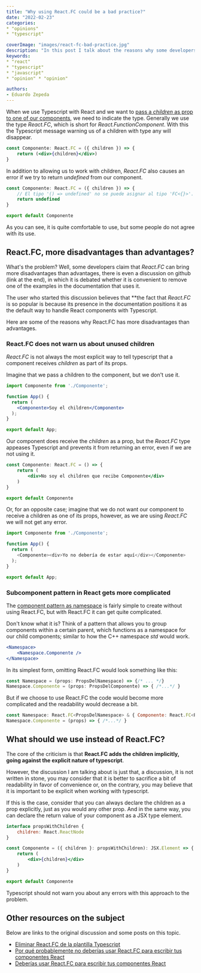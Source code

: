 ```yaml
---
title: "Why using React.FC could be a bad practice?"
date: "2022-02-23"
categories:
* "opinions"
* "typescript"

coverImage: "images/react-fc-bad-practice.jpg"
description: "In this post I talk about the reasons why some developers claim that React.FC is a bad practice in React and Typescript."
keywords:
* "react"
* "typescript"
* "javascript"
* "opinion" * "opinion"

authors:
- Eduardo Zepeda
---
```


When we use Typescript with React and we want to [pass a _children_ as prop to one of our components](/types-for-react-components-with-children/), we need to indicate the type. Generally we use the type _React.FC_, which is short for _React.FunctionComponent_. With this the Typescript message warning us of a children with type any will disappear.

```jsx
const Componente: React.FC = ({ children }) => {
    return (<div>{children}</div>)
}
```

In addition to allowing us to work with children, _React.FC_ also causes an error if we try to return _undefined_ from our component.

```jsx
const Componente: React.FC = ({ children }) => {
    // El tipo '() => undefined' no se puede asignar al tipo 'FC<{}>'.
    return undefined
}

export default Componente
```

As you can see, it is quite comfortable to use, but some people do not agree with its use.

## React.FC, more disadvantages than advantages?

What's the problem? Well, some developers claim that _React.FC_ can bring more disadvantages than advantages, there is even a discussion on github (link at the end), in which it is debated whether it is convenient to remove one of the examples in the documentation that uses it.

The user who started this discussion believes that **the fact that _React.FC_ is so popular is because its presence in the documentation positions it as the default way to handle React components with Typescript.

Here are some of the reasons why React.FC has more disadvantages than advantages.

### React.FC does not warn us about unused children

_React.FC_ is not always the most explicit way to tell typescript that a component receives _children_ as part of its props.

Imagine that we pass a children to the component, but we don't use it.

```jsx
import Componente from './Componente';

function App() {
  return (
    <Componente>Soy el children</Componente>
  );
}

export default App;
```

Our component does receive the _children_ as a prop, but the _React.FC_ type appeases Typescript and prevents it from returning an error, even if we are not using it.

```jsx
const Componente: React.FC = () => {
    return (
        <div>No soy el children que recibe Componente</div>
    )
}

export default Componente
```

Or, for an opposite case; imagine that we do not want our component to receive a children as one of its props, however, as we are using _React.FC_ we will not get any error.

```javascript
import Componente from './Componente';

function App() {
  return (
    <Componente><div>Yo no debería de estar aquí</div></Componente>
  );
}

export default App;
```

### Subcomponent pattern in React gets more complicated

The [component pattern as namespace](https://medium.com/@kunukn_95852/react-components-with-namespace-f3d169feaf91) is fairly simple to create without using React.FC, but with React.FC it can get quite complicated.

Don't know what it is? Think of a pattern that allows you to group components within a certain parent, which functions as a namespace for our child components; similar to how the C++ namespace _std_ would work.

```jsx
<Namespace>
    <Namespace.Componente />
</Namespace>
```

In its simplest form, omitting React.FC would look something like this:

```jsx
const Namespace = (props: PropsDelNamespace) => {/* ... */}
Namespace.Componente = (props: PropsDelComponente) => { /*...*/ }
```

But if we choose to use React.FC the code would become more complicated and the readability would decrease a bit.

```jsx
const Namespace: React.FC<PropsDelNamespace> & { Componente: React.FC<PropsDelComponente> } = (props) => {/* ... */ }
Namespace.Componente = (props) => { /*...*/ }
```

## What should we use instead of React.FC?

The core of the criticism is that **React.FC adds the children implicitly, going against the explicit nature of typescript**.

However, the discussion I am talking about is just that, a discussion, it is not written in stone, you may consider that it is better to sacrifice a bit of readability in favor of convenience or, on the contrary, you may believe that it is important to be explicit when working with typescript.

If this is the case, consider that you can always declare the children as a prop explicitly, just as you would any other prop. And in the same way, you can declare the return value of your component as a JSX type element.

```jsx
interface propsWithChildren {
    children: React.ReactNode
}

const Componente = ({ children }: propsWithChildren): JSX.Element => {
    return (
        <div>{children}</div>
    )
}

export default Componente
```

Typescript should not warn you about any errors with this approach to the problem.

## Other resources on the subject

Below are links to the original discussion and some posts on this topic.

* [Eliminar React.FC de la plantilla Typescript](https://github.com/facebook/create-react-app/pull/8177)
* [Por qué probablemente no deberías usar React.FC para escribir tus componentes React](https://medium.com/raccoons-group/why-you-probably-shouldnt-use-react-fc-to-type-your-react-components-37ca1243dd13)
* [Deberías usar React.FC para escribir tus componentes React](https://www.harrymt.com/blog/2020/05/20/react-typescript-react-fc.html)